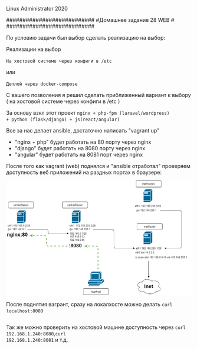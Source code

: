 
Linux Administrator 2020

   ###########################
   #Домашнее задание 28 WEB  #
   ###########################

   
По условию задачи был выбор сделать реализацию на выбор:

Реализации на выбор

<code>На хостовой системе через конфиги в /etc</code>

или

<code>Деплой через docker-compose</code>


С вашего позволения я решил сделать приближенный вариант к выбору ( на хостовой системе через конфиги в /etc )


За основу взял этот проект  <code>nginx + php-fpm (laravel/wordpress) + python (flask/django) + js(react/angular)</code>

Все за нас делает ansible, достаточно написать "vagrant up"

- "nginx + php" будет работать на 80 порту через nginx
- "django" будет работать на 8080 порту через nginx
- "angular" будет работать на 8081 порт через nginx


После того как vagrant (web)  поднялся и "ansible отработал" проверяем доступность веб приложений на раздных портах в браузере:



<p align="center"><img src="https://raw.githubusercontent.com/Kostyuk-Ruslan/otus-linux/master/work20_IPtables/photo/sheme.png"></p>

После поднятия вагрант, сразу на локалхосте можно делать <code>curl localhost:8080</code>



```

```


Так же можно проверить на хостовой машине доступность через <code>curl 192.168.1.240:8080</code>,<code>curl 192.168.1.240:8081</code> и т.д.




